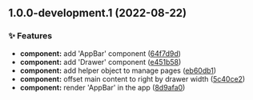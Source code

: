 ## 1.0.0-development.1 (2022-08-22)


### :sparkles: Features

* **component:** add 'AppBar' component ([64f7d9d](https://github.com/Clumsy-Coder/pihole-dashboard/commit/64f7d9d4050febfa97688e61c1adb17289c5baee))
* **component:** add 'Drawer' component ([e451b58](https://github.com/Clumsy-Coder/pihole-dashboard/commit/e451b58c22afb0d24eaaa6da66d890a1fca4a729))
* **component:** add helper object to manage pages ([eb60db1](https://github.com/Clumsy-Coder/pihole-dashboard/commit/eb60db1b4139ed61d4df5b13922408db242badbb))
* **component:** offset main content to right by drawer width ([5c40ce2](https://github.com/Clumsy-Coder/pihole-dashboard/commit/5c40ce251447553b300d46c519605086ad9391e8))
* **component:** render 'AppBar' in the app ([8d9afa0](https://github.com/Clumsy-Coder/pihole-dashboard/commit/8d9afa00ce6ce61196a3f9f8b3b9bc1448ccb26c))
